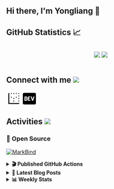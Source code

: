 ## Hi there, I'm Yongliang 👋 

## GitHub Statistics :chart_with_upwards_trend:
<div align="center">
<div style="display: flex; align-items: center; justify-content: center;">

[![](https://github-readme-stats.vercel.app/api?username=tlylt&show_icons=true&theme=tokyonight&hide_border=true&locale=en)](https://github.com/tlylt)
[![](https://github-readme-streak-stats.herokuapp.com/?user=tlylt&theme=tokyonight&hide_border=true)](https://github.com/tlylt)
</div>
</div>

## Connect with me <img src="https://media.giphy.com/media/2wh5K5yE3ulp3xgYcG/giphy-downsized.gif" width="30">

<a href="https://www.yongliangliu.com/" target="_blank"><img align="center" src="static/site-icon.png" alt="yongliangliu.com" height="40" width="40" /></a>
<a href="https://dev.to/tlylt" target="_blank"><img align="center" src="static/dev-badge.svg" alt="dev.to/tlylt" height="35" width="35" /></a>

## Activities <img src="https://media.giphy.com/media/WUlplcMpOCEmTGBtBW/giphy.gif" width="30">

### 🔭 Open Source

[![MarkBind](https://github-readme-stats.vercel.app/api/pin/?username=markbind&repo=markbind)](https://github.com/MarkBind/markbind)

<details>
<summary> <b>🎬 Published GitHub Actions </b> </summary>

[![install-graphviz](https://github-readme-stats.vercel.app/api/pin/?username=tlylt&repo=install-graphviz)](https://github.com/tlylt/install-graphviz)

[![reposense-action](https://github-readme-stats.vercel.app/api/pin/?username=tlylt&repo=reposense-action)](https://github.com/tlylt/reposense-action)

[![markbin-action](https://github-readme-stats.vercel.app/api/pin/?username=markbind&repo=markbind-action)](https://github.com/MarkBind/markbind-action)

</details>

<details>
<summary> <b>📕 Latest Blog Posts</b> </summary>

<!-- BLOG-POST-LIST:START -->
- [Repository Pattern, Revisited](https://www.yongliangliu.com/blog/repository-pattern-revisited/)
- [Open Source Software &lpar;OSS&rpar; Developer Journey](https://www.yongliangliu.com/blog/oss-dev-logs/)
- [Crossing abstraction barrier between parent and child class](https://www.yongliangliu.com/blog/cross-abstraction-barrier-between-parent-child/)
- [Intermediate GitHub CI Workflow Walk Through](https://www.yongliangliu.com/blog/intermediate-github-ci-workflow-walk-through/)
- [RooFind](https://www.yongliangliu.com/blog/roofind/)
<!-- BLOG-POST-LIST:END -->

</details>

<details>
<summary> <b>📊 Weekly Stats</b> </summary>

<!--START_SECTION:waka-->
![Code Time](http://img.shields.io/badge/Code%20Time-550%20hrs%2049%20mins-blue)

**🐱 My GitHub Data** 

> 🏆 4,287 Contributions in the Year 2022
 > 
> 📦 316.1 kB Used in GitHub's Storage 
 > 
> 🚫 Not Opted to Hire
 > 
> 📜 125 Public Repositories 
 > 
> 🔑 26 Private Repositories  
 > 
**I'm an Early 🐤** 

```text
🌞 Morning    379 commits    ███████░░░░░░░░░░░░░░░░░░   28.89% 
🌆 Daytime    321 commits    ██████░░░░░░░░░░░░░░░░░░░   24.47% 
🌃 Evening    507 commits    █████████░░░░░░░░░░░░░░░░   38.64% 
🌙 Night      105 commits    ██░░░░░░░░░░░░░░░░░░░░░░░   8.0%

```
📅 **I'm Most Productive on Friday** 

```text
Monday       168 commits    ███░░░░░░░░░░░░░░░░░░░░░░   12.8% 
Tuesday      125 commits    ██░░░░░░░░░░░░░░░░░░░░░░░   9.53% 
Wednesday    202 commits    ███░░░░░░░░░░░░░░░░░░░░░░   15.4% 
Thursday     202 commits    ███░░░░░░░░░░░░░░░░░░░░░░   15.4% 
Friday       244 commits    ████░░░░░░░░░░░░░░░░░░░░░   18.6% 
Saturday     194 commits    ███░░░░░░░░░░░░░░░░░░░░░░   14.79% 
Sunday       177 commits    ███░░░░░░░░░░░░░░░░░░░░░░   13.49%

```


📊 **This Week I Spent My Time On** 

```text
⌚︎ Time Zone: Asia/Singapore

💬 Programming Languages: 
JavaScript               6 hrs 44 mins       ████████████░░░░░░░░░░░░░   48.26% 
Markdown                 2 hrs 42 mins       ████░░░░░░░░░░░░░░░░░░░░░   19.35% 
YAML                     2 hrs 11 mins       ████░░░░░░░░░░░░░░░░░░░░░   15.71% 
JSON                     41 mins             █░░░░░░░░░░░░░░░░░░░░░░░░   5.01% 
Solidity                 27 mins             ░░░░░░░░░░░░░░░░░░░░░░░░░   3.29%

```


 Last Updated on 01/11/2022 00:56:19 UTC
<!--END_SECTION:waka-->

</details>
